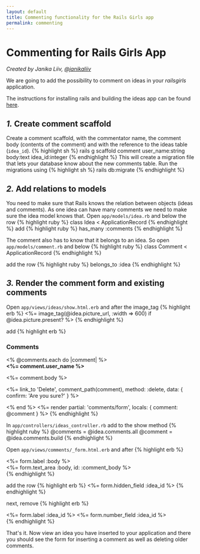 ```yaml
---
layout: default
title: Commenting functionality for the Rails Girls app
permalink: commenting
---
```

# Commenting for Rails Girls App
*Created by Janika Liiv, [@janikaliiv](https://twitter.com/janikaliiv)*

We are going to add the possibility to comment on ideas in your *railsgirls* application.

The instructions for installing rails and building the ideas app can be found [here](/app).

## *1.* Create comment scaffold

Create a comment scaffold, with the commentator name, the comment body (contents of the comment) and with the reference to the ideas table (`idea_id`).
{% highlight sh %}
rails g scaffold comment user_name:string body:text idea_id:integer
{% endhighlight %}
This will create a migration file that lets your database know about the new comments table. Run the migrations using
{% highlight sh %}
rails db:migrate
{% endhighlight %}

## *2.* Add relations to models

You need to make sure that Rails knows the relation between objects (ideas and comments).
As one idea can have many comments we need to make sure the idea model knows that.
Open `app/models/idea.rb` and below the row
{% highlight ruby %}
class Idea < ApplicationRecord
{% endhighlight %}
add
{% highlight ruby %}
has_many :comments
{% endhighlight %}

The comment also has to know that it belongs to an idea. So open `app/models/comment.rb` and below
{% highlight ruby %}
class Comment < ApplicationRecord
{% endhighlight %}

add the row
{% highlight ruby %}
belongs_to :idea
{% endhighlight %}

## *3.* Render the comment form and existing comments

Open `app/views/ideas/show.html.erb` and after the image_tag
{% highlight erb %}
<%= image_tag(@idea.picture_url, :width => 600) if @idea.picture.present? %>
{% endhighlight %}

add
{% highlight erb %}
<h3>Comments</h3>
<% @comments.each do |comment| %>
  <div>
    <strong><%= comment.user_name %></strong>
    <br>
    <p><%= comment.body %></p>
    <p><%= link_to 'Delete', comment_path(comment), method: :delete, data: { confirm: 'Are you sure?' } %></p>
  </div>
<% end %>
<%= render partial: 'comments/form', locals: { comment: @comment } %>
{% endhighlight %}

In `app/controllers/ideas_controller.rb` add to the show method
{% highlight ruby %}
@comments = @idea.comments.all
@comment = @idea.comments.build
{% endhighlight %}

Open `app/views/comments/_form.html.erb` and after
{% highlight erb %}
  <div class="field">
    <%= form.label :body %><br>
    <%= form.text_area :body, id: :comment_body %>
  </div>
{% endhighlight %}

add the row
{% highlight erb %}
<%= form.hidden_field :idea_id %>
{% endhighlight %}

next, remove
{% highlight erb %}
<div class="field">
  <%= form.label :idea_id %>
  <%= form.number_field :idea_id %>
</div>
{% endhighlight %}

That's it. Now view an idea you have inserted to your application and there you should see the form for inserting a comment as well as deleting older comments.

